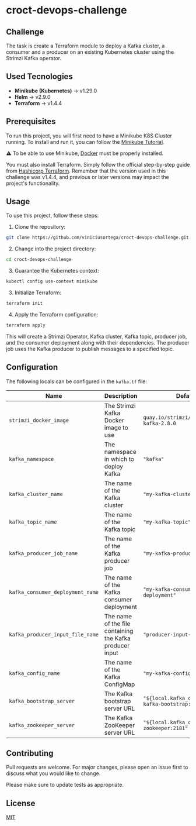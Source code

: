 # croct-devops-challenge

## Challenge
The task is create a Terraform module to deploy a Kafka cluster, a consumer and a producer on an existing Kubernetes cluster using the Strimzi Kafka operator.

## Used Tecnologies
- **Minikube (Kubernetes)** -> v1.29.0
- **Helm** -> v2.9.0
- **Terraform** -> v1.4.4

## Prerequisites

To run this project, you will first need to have a Minikube K8S Cluster running. To install and run it, you can follow the [Minikube Tutorial](https://minikube.sigs.k8s.io/docs/start/).

:warning: To be able to use Minikube, [Docker](https://docs.docker.com/engine/install/ubuntu/) must be properly installed.

You must also install Terraform. Simply follow the official step-by-step guide from [Hashicorp Terraform](https://developer.hashicorp.com/terraform/downloads). Remember that the version used in this challenge was v1.4.4, and previous or later versions may impact the project's functionality.

## Usage

To use this project, follow these steps:

1. Clone the repository:
```bash
git clone https://github.com/viniciusortega/croct-devops-challenge.git
```

2. Change into the project directory:
```bash
cd croct-devops-challenge
```

3. Guarantee the Kubernetes context:
```bash
kubectl config use-context minikube
```
3. Initialize Terraform:
```bash
terraform init
```

4. Apply the Terraform configuration:

```bash
terraform apply
```

This will create a Strimzi Operator, Kafka cluster, Kafka topic, producer job, and the consumer deployment along with their dependencies. The producer job uses the Kafka producer to publish messages to a specified topic.


## Configuration

The following locals can be configured in the `kafka.tf` file:

| Name | Description | Default |
|------|-------------|---------|
| `strimzi_docker_image` | The Strimzi Kafka Docker image to use | `quay.io/strimzi/kafka:0.24.0-kafka-2.8.0` |
| `kafka_namespace` | The namespace in which to deploy Kafka | `"kafka"` |
| `kafka_cluster_name` | The name of the Kafka cluster | `"my-kafka-cluster"` |
| `kafka_topic_name` | The name of the Kafka topic | `"my-kafka-topic"` |
| `kafka_producer_job_name` | The name of the Kafka producer job | `"my-kafka-producer-job"` |
| `kafka_consumer_deployment_name` | The name of the Kafka consumer deployment | `"my-kafka-consumer-deployment"` |
| `kafka_producer_input_file_name` | The name of the file containing the Kafka producer input | `"producer-input-file.txt"` |
| `kafka_config_name` | The name of the Kafka ConfigMap | `"my-kafka-config"` |
| `kafka_bootstrap_server` | The Kafka bootstrap server URL | `"${local.kafka_cluster_name}-kafka-bootstrap:9092"` |
| `kafka_zookeeper_server` | The Kafka ZooKeeper server URL | `"${local.kafka_cluster_name}-zookeeper:2181"` |

## Contributing

Pull requests are welcome. For major changes, please open an issue first
to discuss what you would like to change.

Please make sure to update tests as appropriate.

## License

[MIT](https://choosealicense.com/licenses/mit/)
